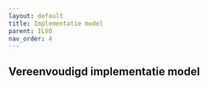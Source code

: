 ```yaml
---
layout: default
title: Implementatie model
parent: ILVO
nav_order: 4
---
```


## Vereenvoudigd implementatie model
